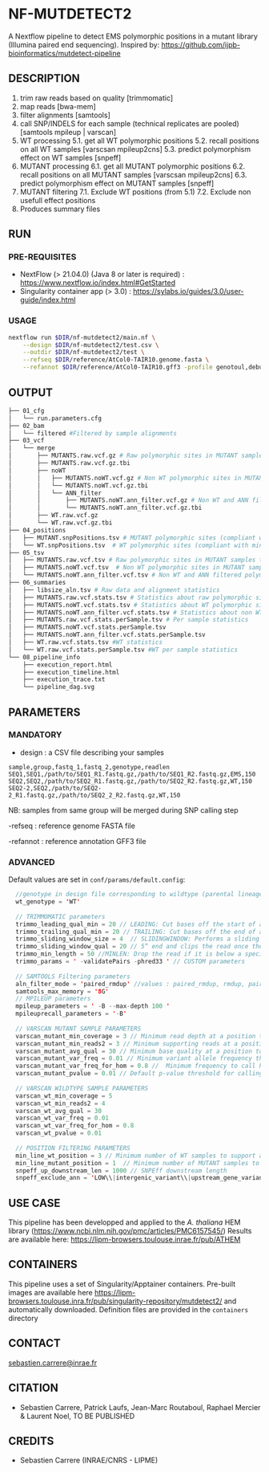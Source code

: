 # NF-MUTDETECT2

A Nextflow pipeline to detect EMS polymorphic positions in a mutant library (Illumina paired end sequencing).
Inspired by: https://github.com/ijpb-bioinformatics/mutdetect-pipeline

## DESCRIPTION

1. trim raw reads based on quality [trimmomatic]
2. map reads [bwa-mem]
3. filter alignments [samtools]
4. call SNP/INDELS for each sample (technical replicates are pooled) [samtools mpileup | varscan]
5. WT processing
5.1. get all WT polymorphic positions 
5.2. recall positions on all WT samples [varscsan mpileup2cns]
5.3. predict polymorphism effect on WT samples [snpeff]
6. MUTANT processing
6.1. get all MUTANT polymorphic positions 
6.2. recall positions on all MUTANT samples [varscsan mpileup2cns]
6.3. predict polymorphism effect on MUTANT samples [snpeff]
7. MUTANT filtering
7.1. Exclude WT positions (from 5.1)
7.2. Exclude non usefull effect positions
8. Produces summary files

## RUN

### PRE-REQUISITES

- NextFlow (> 21.04.0)  (Java 8 or later is required) : <https://www.nextflow.io/index.html#GetStarted>
- Singularity container app (> 3.0) : <https://sylabs.io/guides/3.0/user-guide/index.html>

### USAGE
```bash
nextflow run $DIR/nf-mutdetect2/main.nf \
	--design $DIR/nf-mutdetect2/test.csv \
	--outdir $DIR/nf-mutdetect2/test \
	--refseq $DIR/reference/AtCol0-TAIR10.genome.fasta \
	--refannot $DIR/reference/AtCol0-TAIR10.gff3 -profile genotoul,debug -resume -ansi-log false
```

## OUTPUT
```bash
├── 01_cfg
│   └── run.parameters.cfg
├── 02_bam
│   └── filtered #Filtered by sample alignments
├── 03_vcf
│   └── merge
│       ├── MUTANTS.raw.vcf.gz # Raw polymorphic sites in MUTANT samples in VCF format
│       ├── MUTANTS.raw.vcf.gz.tbi
│       ├── noWT
│       │   ├── MUTANTS.noWT.vcf.gz # Non WT polymorphic sites in MUTANT samples in VCF format
│       │   └── MUTANTS.noWT.vcf.gz.tbi
│       │   └── ANN_filter
│       │       ├── MUTANTS.noWT.ann_filter.vcf.gz # Non WT and ANN filtered polymorphic sites in MUTANT samples in VCF format
│       │       └── MUTANTS.noWT.ann_filter.vcf.gz.tbi
│       ├── WT.raw.vcf.gz
│       └── WT.raw.vcf.gz.tbi
├── 04_positions
│   ├── MUTANT.snpPositions.tsv # MUTANT polymorphic sites (compliant with min number of lines)
│   └── WT.snpPositions.tsv  # WT polymorphic sites (compliant with min number of lines)
├── 05_tsv 
│   ├── MUTANTS.raw.vcf.tsv # Raw polymorphic sites in MUTANT samples table
│   ├── MUTANTS.noWT.vcf.tsv  # Non WT polymorphic sites in MUTANT samples table
│   └── MUTANTS.noWT.ann_filter.vcf.tsv # Non WT and ANN filtered polymorphic sites in MUTANT samples table
├── 06_summaries
│   ├── libsize_aln.tsv # Raw data and alignment statistics
│   ├── MUTANTS.raw.vcf.stats.tsv # Statistics about raw polymorphic sites in MUTANT samples 
│   ├── MUTANTS.noWT.vcf.stats.tsv # Statistics about WT polymorphic sites in MUTANT samples 
│   ├── MUTANTS.noWT.ann_filter.vcf.stats.tsv # Statistics about non WT and ANN filtered polymorphic sites in MUTANT samples
│   ├── MUTANTS.raw.vcf.stats.perSample.tsv # Per sample statistics
│   ├── MUTANTS.noWT.vcf.stats.perSample.tsv
│   ├── MUTANTS.noWT.ann_filter.vcf.stats.perSample.tsv
│   ├── WT.raw.vcf.stats.tsv #WT statistics
│   └── WT.raw.vcf.stats.perSample.tsv #WT per sample statistics
└── 08_pipeline_info
    ├── execution_report.html
    ├── execution_timeline.html
    ├── execution_trace.txt
    └── pipeline_dag.svg
```
## PARAMETERS

### MANDATORY

- design : a CSV file describing your samples

```csv
sample,group,fastq_1,fastq_2,genotype,readlen
SEQ1,SEQ1,/path/to/SEQ1_R1.fastq.gz,/path/to/SEQ1_R2.fastq.gz,EMS,150
SEQ2,SEQ2,/path/to/SEQ2_R1.fastq.gz,/path/to/SEQ2_R2.fastq.gz,WT,150
SEQ2-2,SEQ2,/path/to/SEQ2-2_R1.fastq.gz,/path/to/SEQ2_2_R2.fastq.gz,WT,150
```

NB: samples from same group will be merged during SNP calling step

-refseq : reference genome FASTA file

-refannot : reference annotation GFF3 file

### ADVANCED

Default values are set in `conf/params/default.config`:

```java
  //genotype in design file corresponding to wildtype (parental lineage) samples
  wt_genotype = 'WT'
  
  // TRIMMOMATIC parameters
  trimmo_leading_qual_min = 20 // LEADING: Cut bases off the start of a read, if below a threshold quality
  trimmo_trailing_qual_min = 20 // TRAILING: Cut bases off the end of a read, if below a threshold quality
  trimmo_sliding_window_size = 4  // SLIDINGWINDOW: Performs a sliding window trimming approach. It starts scanning at the 
  trimmo_sliding_window_qual = 20 // 5‟ end and clips the read once the average quality within the window falls below a threshold.
  trimmo_min_length = 50 //MINLEN: Drop the read if it is below a specified length
  trimmo_params = ' -validatePairs -phred33 ' // CUSTOM parameters
  
  // SAMTOOLS Filtering parameters
  aln_filter_mode = 'paired_rmdup' //values : paired_rmdup, rmdup, paired
  samtools_max_memory = '8G'
  // MPILEUP parameters
  mpileup_parameters = ' -B --max-depth 100 '
  mpileuprecall_parameters = '-B'
  
  // VARSCAN MUTANT SAMPLE PARAMETERS
  varscan_mutant_min_coverage = 3 // Minimum read depth at a position to make a call
  varscan_mutant_min_reads2 = 3 // Minimum supporting reads at a position to call variants 
  varscan_mutant_avg_qual = 30 // Minimum base quality at a position to count a read
  varscan_mutant_var_freq = 0.01 // Minimum variant allele frequency threshold
  varscan_mutant_var_freq_for_hom = 0.8 // 	Minimum frequency to call homozygote
  varscan_mutant_pvalue = 0.01 // Default p-value threshold for calling variants
  
  // VARSCAN WILDTYPE SAMPLE PARAMETERS
  varscan_wt_min_coverage = 5
  varscan_wt_min_reads2 = 4
  varscan_wt_avg_qual = 30
  varscan_wt_var_freq = 0.01
  varscan_wt_var_freq_for_hom = 0.8
  varscan_wt_pvalue = 0.01
  
  // POSITION FILTERING PARAMETERS
  min_line_wt_position = 3 // Minimum number of WT samples to support a polymorphic position to be kept
  min_line_mutant_position = 1  // Minimum number of MUTANT samples to support a polymorphic position  to be kept
  snpeff_up_downstream_len = 1000 // SNPEff downstream length 
  snpeff_exclude_ann = 'LOW\\|intergenic_variant\\|upstream_gene_variant\\|intergenic_region' // SNPEff ANN field filtering string
```
## USE CASE

This pipeline has been developped and applied to the <i>A. thaliana</i> HEM library (https://www.ncbi.nlm.nih.gov/pmc/articles/PMC6157545/)
Results are available here: https://lipm-browsers.toulouse.inrae.fr/pub/ATHEM

## CONTAINERS

This pipeline uses a set of Singularity/Apptainer containers.
Pre-built images are available here https://lipm-browsers.toulouse.inra.fr/pub/singularity-repository/mutdetect2/ and automatically downloaded.
Definition files are provided in the `containers` directory

## CONTACT
sebastien.carrere@inrae.fr

## CITATION

 - Sebastien Carrere, Patrick Laufs, Jean-Marc Routaboul, Raphael Mercier & Laurent Noel, TO BE PUBLISHED

## CREDITS

- Sebastien Carrere (INRAE/CNRS - LIPME)
